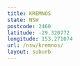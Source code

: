 ```yaml
---
title: KREMNOS
state: NSW
postcode: 2460
latitude: -29.320772
longitude: 153.271074
url: /nsw/kremnos/
layout: suburb
---
```

